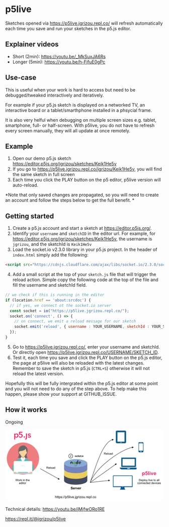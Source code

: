 # p5live

Sketches opened via https://p5live.jgrizou.repl.co/ will refresh automatically each time you save and run your sketches in the p5.js editor. 

## Explainer videos

- Short (2min): https://youtu.be/_MkSuxJA6Rs
- Longer (5min): https://youtu.be/h-FjfuE0gPc

## Use-case

This is useful when your work is hard to access but need to be debugged/tweaked interactively and iteratively. 

For example if your p5.js sketch is displayed on a networked TV, an interactive board or a tablet/smarthphone installed in a phsycial frame.

It is also very helful when debugging on multiple screen sizes e.g. tablet, smartphone, full- or half-screen. With p5live, you do not have to refresh every screen manually, they will all update at once remotely.

## Example

1. Open our demo p5.js sketch https://editor.p5js.org/jgrizou/sketches/Keik1He5v
2. If you go to https://p5live.jgrizou.repl.co/jgrizou/Keik1He5v, you will find the same sketch in full screen
3. Each time you click the PLAY button on the p5 editor, p5live version will auto-reload. 

*Note that only saved changes are propagated, so you will need to create an account and follow the steps below to get the full benefit. *

## Getting started

1. Create a p5.js account and start a sketch at https://editor.p5js.org/. 
2. Identify your `username` and `sketchID` in the editor url. For example, for https://editor.p5js.org/jgrizou/sketches/Keik1He5v, the username is `jgrizou`, and the sketchId is `Keik1He5v`
3. Load the socket.io v2.3.0 library in your p5.js project. In the header of `index.html` simply add the following:
```html
<script src="https://cdnjs.cloudflare.com/ajax/libs/socket.io/2.3.0/socket.io.js">
```
4. Add a small script at the top of your `sketch.js` file that will trigger the reload action. Simple copy the following code at the top of the file and fill the username and sketchId field. 
```js
// we check if this is running in the editor
if (location.href == 'about:srcdoc') {
  // if yes, we connect ot the socket.io server
  const socket = io("https://p5live.jgrizou.repl.co/");
  socket.on('connect', () => {
    // on connect, we emit a reload message for our sketch
    socket.emit('reload', { username : YOUR_USERNAME, sketchId : YOUR_SKETCH_ID });
  });
}
```
5. Go to https://p5live.jgrizou.repl.co/, enter your username and sketchId. Or directly open https://p5live.jgrizou.repl.co/USERNAME/SKETCH_ID.
6. Test it, each time you save and click the PLAY button on the p5.js editor, the page at p5live will also be reloaded with the latest changes. Remember to save the sketch in p5.js (`CTRL+S`) otherwise it will not reload the latest version.

Hopefully this will be fully intergrated within the p5.js editor at some point and you will not need to do any of the step above. To help make this happen, please show your support at GITHUB_ISSUE.

## How it works

Ongoing

![flow](docs/media/flow.png)

Technical details: https://youtu.be/jMjfwORo1RE

https://repl.it/@jgrizou/p5live